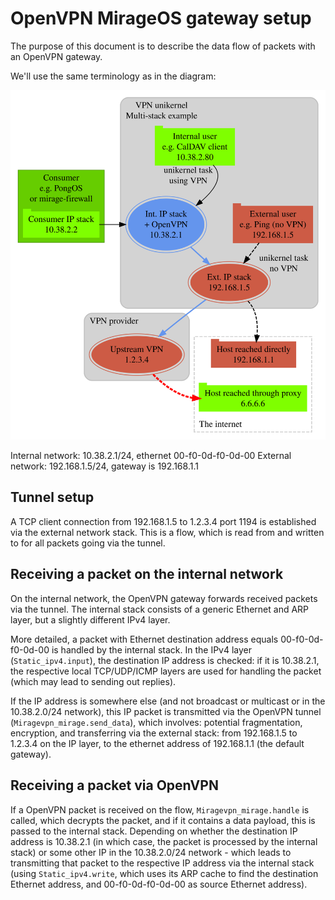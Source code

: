 # OpenVPN MirageOS gateway setup

The purpose of this document is to describe the data flow of packets with an OpenVPN gateway.

We'll use the same terminology as in the diagram:

![diagram](/diagrams/multi-stack.svg)

Internal network: 10.38.2.1/24, ethernet 00-f0-0d-f0-0d-00
External network: 192.168.1.5/24, gateway is 192.168.1.1

## Tunnel setup

A TCP client connection from 192.168.1.5 to 1.2.3.4 port 1194 is established via the external network stack. This is a flow, which is read from and written to for all packets going via the tunnel.

## Receiving a packet on the internal network

On the internal network, the OpenVPN gateway forwards received packets via the tunnel. The internal stack consists of a generic Ethernet and ARP layer, but a slightly different IPv4 layer.

More detailed, a packet with Ethernet destination address equals 00-f0-0d-f0-0d-00 is handled by the internal stack. In the IPv4 layer (`Static_ipv4.input`), the destination IP address is checked: if it is 10.38.2.1, the respective local TCP/UDP/ICMP layers are used for handling the packet (which may lead to sending out replies).

If the IP address is somewhere else (and not broadcast or multicast or in the 10.38.2.0/24 network), this IP packet is transmitted via the OpenVPN tunnel (`Miragevpn_mirage.send_data`), which involves: potential fragmentation, encryption, and transferring via the external stack: from 192.168.1.5 to 1.2.3.4 on the IP layer, to the ethernet address of 192.168.1.1 (the default gateway).

## Receiving a packet via OpenVPN

If a OpenVPN packet is received on the flow, `Miragevpn_mirage.handle` is called, which decrypts the packet, and if it contains a data payload, this is passed to the internal stack. Depending on whether the destination IP address is 10.38.2.1 (in which case, the packet is processed by the internal stack) or some other IP in the 10.38.2.0/24 network - which leads to transmitting that packet to the respective IP address via the internal stack (using `Static_ipv4.write`, which uses its ARP cache to find the destination Ethernet address, and 00-f0-0d-f0-0d-00 as source Ethernet address).
